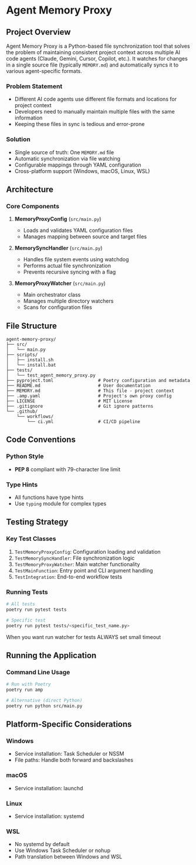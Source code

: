# Agent Memory Proxy

## Project Overview

Agent Memory Proxy is a Python-based file synchronization tool that solves the problem of maintaining consistent project context across multiple AI code agents (Claude, Gemini, Cursor, Copilot, etc.).
It watches for changes in a single source file (typically `MEMORY.md`) and automatically syncs it to various agent-specific formats.

### Problem Statement
- Different AI code agents use different file formats and locations for project context
- Developers need to manually maintain multiple files with the same information
- Keeping these files in sync is tedious and error-prone

### Solution
- Single source of truth: One `MEMORY.md` file
- Automatic synchronization via file watching
- Configurable mappings through YAML configuration
- Cross-platform support (Windows, macOS, Linux, WSL)

## Architecture

### Core Components

1. **MemoryProxyConfig** (`src/main.py`)
   - Loads and validates YAML configuration files
   - Manages mapping between source and target files

2. **MemorySyncHandler** (`src/main.py`)
   - Handles file system events using watchdog
   - Performs actual file synchronization
   - Prevents recursive syncing with a flag

3. **MemoryProxyWatcher** (`src/main.py`)
   - Main orchestrator class
   - Manages multiple directory watchers
   - Scans for configuration files

## File Structure

```
agent-memory-proxy/
├── src/
│   └── main.py
├── scripts/
│   ├── install.sh
│   └── install.bat
├── tests/
│   └── test_agent_memory_proxy.py
├── pyproject.toml                 # Poetry configuration and metadata
├── README.md                      # User documentation
├── MEMORY.md                      # This file - project context
├── .amp.yaml                      # Project's own proxy config
├── LICENSE                        # MIT License
├── .gitignore                     # Git ignore patterns
└── .github/
    └── workflows/
        └── ci.yml                 # CI/CD pipeline
```

## Code Conventions

### Python Style
- **PEP 8** compliant with 79-character line limit

### Type Hints
- All functions have type hints
- Use `typing` module for complex types

## Testing Strategy


### Key Test Classes
1. `TestMemoryProxyConfig`: Configuration loading and validation
2. `TestMemorySyncHandler`: File synchronization logic
3. `TestMemoryProxyWatcher`: Main watcher functionality
4. `TestMainFunction`: Entry point and CLI argument handling
5. `TestIntegration`: End-to-end workflow tests

### Running Tests
```bash
# All tests
poetry run pytest tests

# Specific test
poetry run pytest tests/<specific_test_name.py>
```
When you want run watcher for tests ALWAYS set small timeout

## Running the Application

### Command Line Usage
```bash
# Run with Poetry
poetry run amp

# Alternative (direct Python)
poetry run python src/main.py
```

## Platform-Specific Considerations

### Windows
- Service installation: Task Scheduler or NSSM
- File paths: Handle both forward and backslashes

### macOS
- Service installation: launchd

### Linux
- Service installation: systemd

### WSL
- No systemd by default
- Use Windows Task Scheduler or nohup
- Path translation between Windows and WSL
